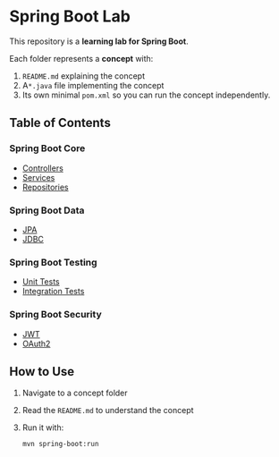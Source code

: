 # Spring Boot Lab

This repository is a **learning lab for Spring Boot**.

Each folder represents a **concept** with:
1. `README.md` explaining the concept
2. A`*.java` file implementing the concept
3. Its own minimal `pom.xml` so you can run the concept independently.

## Table of Contents

### Spring Boot Core
- [Controllers](./springboot_core/Controllers/README.md)
- [Services](./springboot_core/Services/README.md)
- [Repositories](./springboot_core/Repositories/README.md)

### Spring Boot Data
- [JPA](./springboot_data/JPA/README.md)
- [JDBC](./springboot_data/JDBC/README.md)

### Spring Boot Testing
- [Unit Tests](./springboot_testing/UnitTests/README.md)
- [Integration Tests](./springboot_testing/IntegrationTests/README.md)

### Spring Boot Security
- [JWT](./springboot_security/JWT/README.md)
- [OAuth2](./springboot_security/OAuth2/README.md)

## How to Use
1. Navigate to a concept folder
2. Read the `README.md` to understand the concept
3. Run it with:

    ```bash
    mvn spring-boot:run
